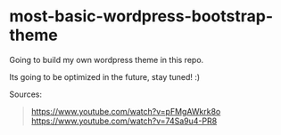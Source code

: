 # most-basic-wordpress-bootstrap-theme
Going to build my own wordpress theme in this repo.

Its going to be optimized in the future, stay tuned! :)

Sources:
> https://www.youtube.com/watch?v=pFMgAWkrk8o
> https://www.youtube.com/watch?v=74Sa9u4-PR8
